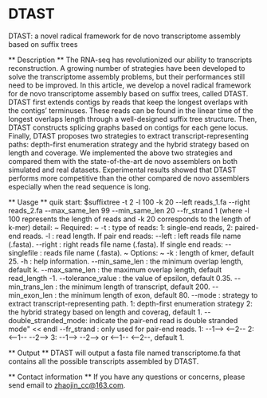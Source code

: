 # DTAST
DTAST: a novel radical framework for de novo transcriptome assembly based on suffix trees

** Description **
The RNA-seq has revolutionized our ability to transcripts
reconstruction. A growing number of strategies have been developed to
solve the transcriptome assembly problems, but their performances still
need to be improved. In this article, we develop a novel radical framework
for de novo transcriptome assembly based on suffix trees, called
DTAST. DTAST first extends contigs by reads that keep the longest
overlaps with the contigs’ terminuses. These reads can be found in the
linear time of the longest overlaps length through a well-designed suffix
tree structure. Then, DTAST constructs splicing graphs based on contigs
for each gene locus. Finally, DTAST proposes two strategies to extract
transcript-representing paths: depth-first enumeration strategy and
the hybrid strategy based on length and coverage. We implemented the
above two strategies and compared them with the state-of-the-art de novo
assemblers on both simulated and real datasets. Experimental results
showed that DTAST performs more competitive than the other compared
de novo assemblers especially when the read sequence is long.

** Uasge **
quik start:
$suffixtree -t 2 -l 100 -k 20 --left reads_1.fa --right reads_2.fa --max_same_len 99 --min_same_len 20 --fr_strand 1 (where -l 100 represents the length of reads and -k 20 corresponds to the length of k-mer)
detail:
~ Required: ~ -t : type of reads: 1: single-end reads, 2: paired-end reads. -l : read length. If pair end reads: --left : left reads file name (.fasta). --right : right reads file name (.fasta). If single end reads: --singlefile : reads file name (.fasta). ~ Options: ~ -k : length of kmer, default 25. -h : help information. --min_same_len : the minimum overlap length, default k. --max_same_len : the maximum overlap length, default read_length -1. --tolerance_value : the value of epsilon, default 0.35. --min_trans_len : the minimum length of transcript, default 200. --min_exon_len : the minimum length of exon, default 80. --mode : strategy to extract transcript-representing path. 1: depth-first enumeration strategy 2: the hybrid strategy based on length and coverag, default 1. --double_stranded_mode: indicate the pair-end read is double stranded mode" << endl --fr_strand : only used for pair-end reads. 1: --1--> <--2-- 2: <--1-- --2--> 3: --1--> --2--> or <--1-- <--2--, default 1.

** Output **
DTAST will output a fasta file named transcriptome.fa that contains all the possible transcripts assembled by DTAST.

** Contact information **
If you have any questions or concerns, please send email to zhaojin_cc@163.com.
